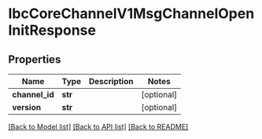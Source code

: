 # IbcCoreChannelV1MsgChannelOpenInitResponse

## Properties
Name | Type | Description | Notes
------------ | ------------- | ------------- | -------------
**channel_id** | **str** |  | [optional] 
**version** | **str** |  | [optional] 

[[Back to Model list]](../README.md#documentation-for-models) [[Back to API list]](../README.md#documentation-for-api-endpoints) [[Back to README]](../README.md)

